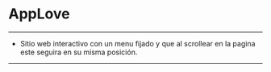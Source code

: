 # AppLove
___
* Sitio web interactivo con un menu fijado y que al scrollear en la pagina este seguira en su misma posición.
___